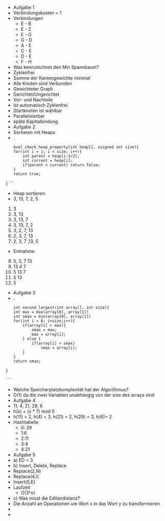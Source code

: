 - Aufgabe 1
- Verbindungskosten = 1
- Verbindungen
    - E - B
    - E - Z
    - E - G
    - G - D
    - A - E 
    - C - E 
    - D - E
    - F - H
- Was kennzeichnet den Min Spannbaum?
- Zyklenfrei
- Summe der Kantengewichte minimal
- Alle Knoten sind Verbunden
- Gewichteter Graph
- Gerichtet/Ungerichtet
- Vor- und Nachteile
- Ist automatisch Zyklenfrei
- Startknoten ist wählbar
- Parallelisierbar
- späte Kapitalbindung
- Aufgabe 2
- Sortieren mit Heaps
- .
    ```
    bool check_heap_property(int heap[], usigned int size){
    for(int i = 1; i < size; i++){
        int parent = heap[i-1/2];
        int current = heap[i];
        if(parent < current) return false;
    }
    return true;
    
}
    ```
- Heap sortieren:
- 3, 13, 7, 2, 5
1. 3
2. 3, 13
3. 3, 13, 7
4. 3, 13, 7, 2
5. 3, 2, 7, 13
6. 2, 3, 7, 13
7. 2, 3, 7 ,13, 5
- Entnahme
8. 5, 3, 7 13
9. 13 4 7
10. 5 13 7
11. 5 13 
12. 5
- Aufgabe 3
- .
    ```
    int second_largest(int array[], int size){
    int max = max(array[0], array[1])
    int smax = min(array[0], array[1])
    for(int i = 0; i<size;i++){
        if(array[i] > max){
            smax = max;
            max = array[i];
        } else {
            if(array[i] > smax)
                smax = array[i];
        }
    }
    return smax;
}
 
    ```
- Welche Speicherplatzkomplexität hat der Algorithmus?
- O(1) da die zwei Variablen unabhängig von der size des arrays sind
- Aufgabe 4
- 11, 4, 21, 29, 6
- h(x) = (x * 7) mod 5
- h(11) = 2, h(4) = 3, h(21) = 2, h(29) = 3, h(6)= 2
- Hashtabelle
    - 0: 29
    - 1:6
    - 2:11
    - 3:4
    - 4:21
- Aufgabe 5
- a) ED = 3
- b) Insert, Delete, Replace
- Replace(2,N)
- Replace(4,I)
- Insert(5,E)
- Laufzeit
    - O(3^n)
- c) Was misst die Editierdistanz?
- Die Anzahl an Operationen um Wort x in das Wort y zu transformieren
- 
- 
